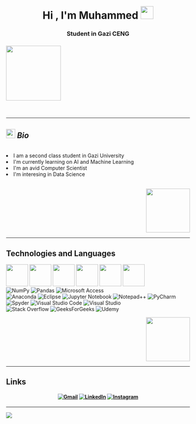 <h1 align="center"><b>Hi , I'm Muhammed </b><img src="https://media.giphy.com/media/hvRJCLFzcasrR4ia7z/giphy.gif" width="35"></h1>
<h3 align="center"> Student in Gazi CENG</h3>
<h3><img src="https://media.giphy.com/media/v1.Y2lkPTc5MGI3NjExNjU2NTVlNDUyYThmZmNmZTIxYmE0YzBlOWVmNzNlODcwZDliOTA3MyZjdD1z/QTfX9Ejfra3ZmNxh6B/giphy.gif" width="150px">
</h3>
<br>
<hr>
 <h2><img src="https://media.giphy.com/media/XSmHWLpvdycR6xukzC/giphy.gif" width="25px"><i> Bio </i></h2>
<br>
<li> I am a second class  student  in Gazi University</li>
<li> I'm currently learning on AI and Machine Learning</li>
<li> I'm an avid Computer Scientist</li>
<li>I'm interesing in Data Science</li>
<br>
<p align="right"><img src="https://media.giphy.com/media/IeRdg7gLkfK1ly2mFU/giphy.gif" width="120px"></p>
<hr>
<h2>Technologies and Languages</h2>
<p>	


 <img src="https://user-images.githubusercontent.com/103220416/222140931-e0397636-c583-45e3-bf38-d662ac004b22.png" width="60px"> <img src="https://user-images.githubusercontent.com/103220416/222141080-7c62e2db-9932-4cbe-b216-9e110b14c8b7.png" width="60px"> <img src="https://user-images.githubusercontent.com/103220416/222141156-a8fd446b-97f6-4d50-874e-c188d5fc5dfe.png" width="60px">   <img src="https://user-images.githubusercontent.com/103220416/222141459-60d8ef73-8029-4dd8-8df2-7fcc8695209c.png" width="60px"> <img src="https://user-images.githubusercontent.com/103220416/222142796-a20435b4-126e-4694-a7ff-ab6d701284c0.png" width="60px"> <img src="https://user-images.githubusercontent.com/103220416/222143101-6efa2213-8e6a-4e87-912a-d7aef623536c.png" width="60px">
 <br>
![NumPy](https://img.shields.io/badge/numpy-%23013243.svg?style=for-the-badge&logo=numpy&logoColor=white) ![Pandas](https://img.shields.io/badge/pandas-%23150458.svg?style=for-the-badge&logo=pandas&logoColor=white) ![Microsoft Access](https://img.shields.io/badge/Microsoft_Access-A4373A?style=for-the-badge&logo=microsoft-access&logoColor=white)
 <br> ![Anaconda](https://img.shields.io/badge/Anaconda-%2344A833.svg?style=for-the-badge&logo=anaconda&logoColor=white) ![Eclipse](https://img.shields.io/badge/Eclipse-FE7A16.svg?style=for-the-badge&logo=Eclipse&logoColor=white) ![Jupyter Notebook](https://img.shields.io/badge/jupyter-%23FA0F00.svg?style=for-the-badge&logo=jupyter&logoColor=white) ![Notepad++](https://img.shields.io/badge/Notepad++-90E59A.svg?style=for-the-badge&logo=notepad%2b%2b&logoColor=black) ![PyCharm](https://img.shields.io/badge/pycharm-143?style=for-the-badge&logo=pycharm&logoColor=black&color=black&labelColor=green) ![Spyder](https://img.shields.io/badge/Spyder-838485?style=for-the-badge&logo=spyder%20ide&logoColor=maroon) ![Visual Studio Code](https://img.shields.io/badge/Visual%20Studio%20Code-0078d7.svg?style=for-the-badge&logo=visual-studio-code&logoColor=white) ![Visual Studio](https://img.shields.io/badge/Visual%20Studio-5C2D91.svg?style=for-the-badge&logo=visual-studio&logoColor=white) 
 <br> ![Stack Overflow](https://img.shields.io/badge/-Stackoverflow-FE7A16?style=for-the-badge&logo=stack-overflow&logoColor=white) ![GeeksForGeeks](https://img.shields.io/badge/GeeksforGeeks-gray?style=for-the-badge&logo=geeksforgeeks&logoColor=35914c) ![Udemy](https://img.shields.io/badge/Udemy-A435F0?style=for-the-badge&logo=Udemy&logoColor=white)



</p>
<p align="right"><img src="https://media.giphy.com/media/lr1QZ7prMwwkqSSVLa/giphy.gif" width="120px">
</p>
<hr>
<h2>Links</h2>
<h4 align="center">
  
  <a href="mailto:6ncafertasdelen@gmail.com" target="_blank">![Gmail](https://img.shields.io/badge/mail-D14836?style=for-the-badge&logo=gmail&logoColor=white&labelColor=black&color=black)</a>
  <a href="https://www.linkedin.com/in/muhammed-ta%C5%9Fdelen-029170229/" target="_blank">![LinkedIn](https://img.shields.io/badge/Muhammed_Cafer_Tasdelen-%230077B5.svg?style=for-the-badge&logo=linkedin&logoColor=white)</a>
  <a href="https://www.instagram.com/mcafertasdelen/" target="_blank">![Instagram](https://img.shields.io/badge/mcafertasdelen-%23E4405F.svg?style=for-the-badge&logo=Instagram&logoColor=black)</a>
</h4>
<hr>
<p>
  
  ![](https://komarev.com/ghpvc/?username=MCTasdelen&color=orange&style=for-the-badge&label=Views)
</p>

